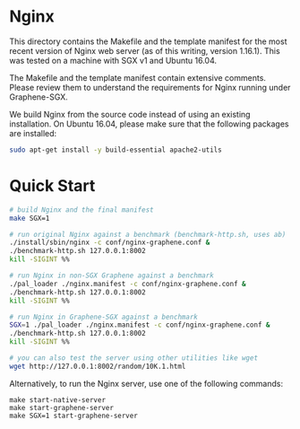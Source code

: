 # Nginx

This directory contains the Makefile and the template manifest for the most
recent version of Nginx web server (as of this writing, version 1.16.1). This
was tested on a machine with SGX v1 and Ubuntu 16.04.

The Makefile and the template manifest contain extensive comments. Please review
them to understand the requirements for Nginx running under Graphene-SGX.

We build Nginx from the source code instead of using an existing installation.
On Ubuntu 16.04, please make sure that the following packages are installed:
```sh
sudo apt-get install -y build-essential apache2-utils
```

# Quick Start

```sh
# build Nginx and the final manifest
make SGX=1

# run original Nginx against a benchmark (benchmark-http.sh, uses ab)
./install/sbin/nginx -c conf/nginx-graphene.conf &
./benchmark-http.sh 127.0.0.1:8002
kill -SIGINT %%

# run Nginx in non-SGX Graphene against a benchmark
./pal_loader ./nginx.manifest -c conf/nginx-graphene.conf &
./benchmark-http.sh 127.0.0.1:8002
kill -SIGINT %%

# run Nginx in Graphene-SGX against a benchmark
SGX=1 ./pal_loader ./nginx.manifest -c conf/nginx-graphene.conf &
./benchmark-http.sh 127.0.0.1:8002
kill -SIGINT %%

# you can also test the server using other utilities like wget
wget http://127.0.0.1:8002/random/10K.1.html
```

Alternatively, to run the Nginx server, use one of the following commands:

```
make start-native-server
make start-graphene-server
make SGX=1 start-graphene-server
```
